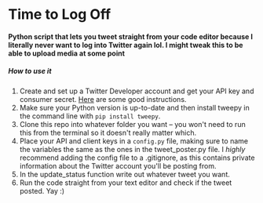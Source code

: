 # Time to Log Off
#### Python script that lets you tweet straight from your code editor because I literally never want to log into Twitter again lol. I might tweak this to be able to upload media at some point

##### How to use it

1) Create and set up a Twitter Developer account and get your API key and consumer secret. [Here](https://developer.twitter.com/en/docs/twitter-api/getting-started/getting-access-to-the-twitter-api) are some good instructions.
2) Make sure your Python version is up-to-date and then install tweepy in the command line with ```pip install tweepy```.
3) Clone this repo into whatever folder you want – you won't need to run this from the terminal so it doesn't really matter which.
4) Place your API and client keys in a ```config.py``` file, making sure to name the variables the same as the ones in the tweet_poster.py file. I <em>highly</em> recommend adding the config file to a .gitignore, as this contains private information about the Twitter account you'll be posting from.
5) In the update_status function write out whatever tweet you want. 
6) Run the code straight from your text editor and check if the tweet posted. Yay :)
